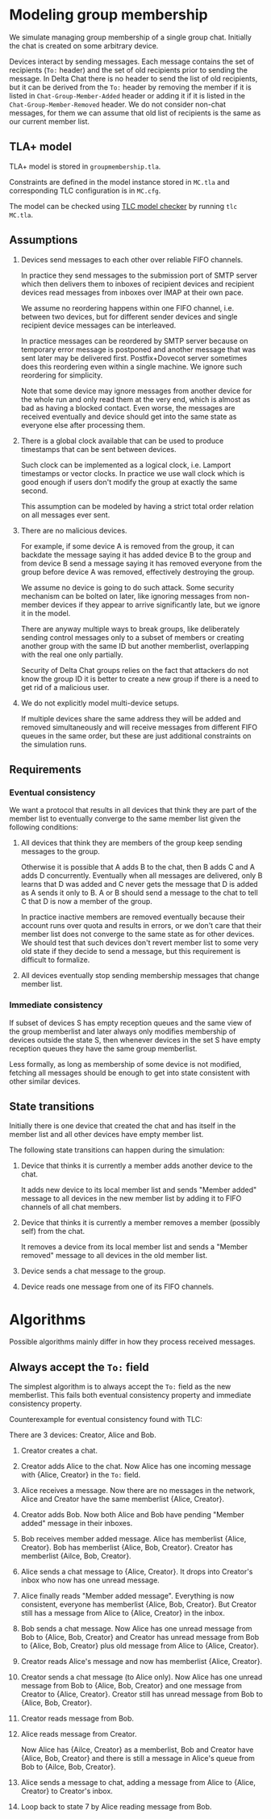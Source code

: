 # Modeling group membership

We simulate managing group membership
of a single group chat.
Initially the chat is created on some
arbitrary device.

Devices interact by sending messages.
Each message contains the set of recipients
(`To:` header) and the set of old recipients prior to sending the message.
In Delta Chat there is no header to send the list of old recipients,
but it can be derived from the `To:` header
by removing the member if it is listed in `Chat-Group-Member-Added` header
or adding it if it is listed in the `Chat-Group-Member-Removed` header.
We do not consider non-chat messages,
for them we can assume that old list of recipients is the same
as our current member list.

## TLA+ model

TLA+ model is stored in `groupmembership.tla`.

Constraints are defined in the model instance stored in `MC.tla`
and corresponding TLC configuration is in `MC.cfg`.

The model can be checked using [TLC model checker](https://github.com/tlaplus/tlaplus)
by running `tlc MC.tla`.

## Assumptions

1. Devices send messages to each other over reliable FIFO channels.

   In practice they send messages to the submission port of SMTP server
   which then delivers them to inboxes of recipient devices
   and recipient devices read messages from inboxes over IMAP at their own pace.

   We assume no reordering happens within one FIFO channel,
   i.e. between two devices, but for different sender devices
   and single recipient device messages can be interleaved.

   In practice messages can be reordered by SMTP server
   because on temporary error message is postponed
   and another message that was sent later may be delivered first.
   Postfix+Dovecot server sometimes does this reordering even within
   a single machine. We ignore such reordering for simplicity.

   Note that some device may ignore messages from another device
   for the whole run and only read them at the very end,
   which is almost as bad as having a blocked contact.
   Even worse, the messages are received eventually
   and device should get into the same state as everyone else
   after processing them.

2. There is a global clock available
   that can be used to produce timestamps that can be
   sent between devices.

   Such clock can be implemented as a logical clock,
   i.e. Lamport timestamps or vector clocks.
   In practice we use wall clock
   which is good enough if users don't
   modify the group at exactly the same second.

   This assumption can be modeled by
   having a strict total order relation
   on all messages ever sent.

3. There are no malicious devices.

   For example, if some device A is removed from the group,
   it can backdate the message saying it has added device B to the group
   and from device B send a message saying it has removed everyone from the group
   before device A was removed, effectively destroying the group.

   We assume no device is going to do such attack.
   Some security mechanism can be bolted on later,
   like ignoring messages from non-member devices
   if they appear to arrive significantly late,
   but we ignore it in the model.

   There are anyway multiple ways to break groups,
   like deliberately
   sending control messages only to a subset of members
   or creating another group with the same ID
   but another memberlist, overlapping with the real one
   only partially.

   Security of Delta Chat groups relies on the fact
   that attackers do not know the group ID
   it is better to create a new group if there is
   a need to get rid of a malicious user.

4. We do not explicitly model multi-device setups.

   If multiple devices share the same address
   they will be added and removed simultaneously
   and will receive messages from different FIFO queues
   in the same order,
   but these are just additional constraints on the simulation runs.

## Requirements

### Eventual consistency

We want a protocol that results
in all devices that think they are part of the member list
to eventually converge to the same member list
given the following conditions:

1. All devices that think they are members of the group
   keep sending messages to the group.

   Otherwise it is possible that
   A adds B to the chat,
   then B adds C and A adds D concurrently.
   Eventually when all messages are delivered,
   only B learns that D was added
   and C never gets the message that D is added as A sends it only to B.
   A or B should send a message to the chat
   to tell C that D is now a member of the group.

   In practice inactive members are removed eventually
   because their account runs over quota and results in errors,
   or we don't care that their member list
   does not converge to the same state as for other devices.
   We should test that such devices don't revert
   member list to some very old state if they decide
   to send a message, but this requirement is difficult to formalize.

2. All devices eventually stop sending membership messages that change member list.

### Immediate consistency

If subset of devices S has empty reception queues
and the same view of the group memberlist
and later always only modifies membership of devices outside the state S,
then whenever devices in the set S have empty reception queues
they have the same group memberlist.

Less formally, as long as membership of some device is not modified,
fetching all messages should be enough to get into state consistent
with other similar devices.

## State transitions

Initially there is one device
that created the chat and has itself in the member list
and all other devices have empty member list.

The following state transitions can happen during the simulation:

1. Device that thinks it is currently a member
   adds another device to the chat.

   It adds new device to its local member list
   and sends "Member added" message
   to all devices in the new member list
   by adding it to FIFO channels of all chat members.

2. Device that thinks it is currently a member
   removes a member (possibly self) from the chat.

   It removes a device from its local member list
   and sends a "Member removed" message
   to all devices in the old member list.

3. Device sends a chat message to the group.

4. Device reads one message from one of its FIFO channels.

# Algorithms

Possible algorithms
mainly differ in how they process
received messages.

## Always accept the `To:` field

The simplest algorithm is to always accept the `To:` field as the new memberlist.
This fails both eventual consistency property and immediate consistency property.

Counterexample for eventual consistency found with TLC:

There are 3 devices:
Creator, Alice and Bob.

1. Creator creates a chat.
2. Creator adds Alice to the chat.
   Now Alice has one incoming message with {Alice, Creator} in the `To:` field.
3. Alice receives a message.
   Now there are no messages in the network,
   Alice and Creator have the same memberlist {Alice, Creator}.
4. Creator adds Bob.
   Now both Alice and Bob have pending "Member added" message
   in their inboxes.
5. Bob receives member added message.
   Alice has memberlist {Alice, Creator}.
   Bob has memberlist {Alice, Bob, Creator}.
   Creator has memberlist {Ailce, Bob, Creator}.
6. Alice sends a chat message to {Alice, Creator}.
   It drops into Creator's inbox who now has one unread message.
7. Alice finally reads "Member added message".
   Everything is now consistent,
   everyone has memberlist {Alice, Bob, Creator}.
   But Creator still has a message from Alice
   to {Alice, Creator} in the inbox.
8. Bob sends a chat message.
   Now Alice has one unread message
   from Bob to {Alice, Bob, Creator}
   and Creator has unread message
   from Bob to {Alice, Bob, Creator}
   plus old message from Alice to {Alice, Creator}.
9. Creator reads Alice's message
   and now has memberlist {Alice, Creator}.
10. Creator sends a chat message
    (to Alice only).
    Now Alice has one unread message from Bob
    to {Alice, Bob, Creator}
    and one message from Creator to {Alice, Creator}.
    Creator still has unread message from Bob
    to {Alice, Bob, Creator}.
11. Creator reads message from Bob.
12. Alice reads message from Creator.

    Now Alice has {Ailce, Creator}
    as a memberlist,
    Bob and Creator have {Alice, Bob, Creator}
    and there is still a message
    in Alice's queue from Bob
    to {Ailce, Bob, Creator}.
13. Alice sends a message to chat,
    adding a message from Alice
    to {Alice, Creator}
    to Creator's inbox.
14. Loop back to state 7
    by Alice reading message from Bob.
